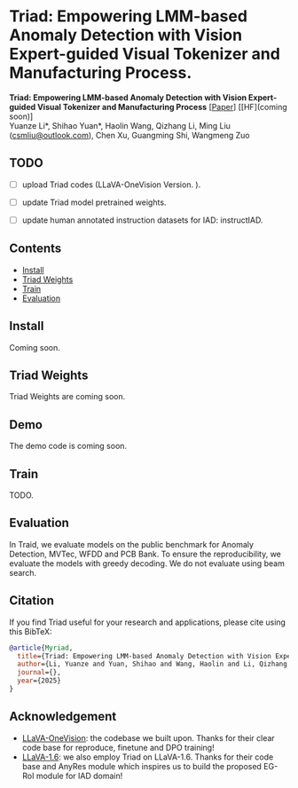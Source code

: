 #  Triad: Empowering LMM-based Anomaly Detection with Vision Expert-guided Visual Tokenizer and Manufacturing Process.

**Triad: Empowering LMM-based Anomaly Detection with Vision Expert-guided Visual Tokenizer and Manufacturing Process** [[Paper]()] [[HF](coming soon)] <br>
Yuanze Li*, Shihao Yuan*, Haolin Wang, Qizhang Li, Ming Liu (csmliu@outlook.com), Chen Xu, Guangming Shi, Wangmeng Zuo



## TODO
- [ ] upload Triad codes (LLaVA-OneVision Version. ).
- [ ] update Triad model pretrained weights.
- [ ] update human annotated instruction datasets for IAD: instructIAD.


## Contents
- [Install](#install)
- [Triad Weights](#Triad-Weights)
- [Train](#train)
- [Evaluation](#evaluation)

## Install
Coming soon.

## Triad Weights
Triad Weights are coming soon. 

## Demo

The demo code is coming soon.

## Train

TODO. 

## Evaluation

In Traid, we evaluate models on the public benchmark for Anomaly Detection, MVTec, WFDD and PCB Bank. To ensure the reproducibility, we evaluate the models with greedy decoding. We do not evaluate using beam search.

## Citation

If you find Triad useful for your research and applications, please cite using this BibTeX:
```bibtex
@article{Myriad,
  title={Triad: Empowering LMM-based Anomaly Detection with Vision Expert-guided Visual Tokenizer and Manufacturing Process},
  author={Li, Yuanze and Yuan, Shihao and Wang, Haolin and Li, Qizhang and Liu, Ming and Xu, Chen and Shi, Guangming and Zuo, Wangmeng},
  journal={},
  year={2025}
}
```

## Acknowledgement

- [LLaVA-OneVision](https://github.com/LLaVA-VL/LLaVA-NeXT): the codebase we built upon. Thanks for their clear code base for reproduce, finetune and DPO training!
- [LLaVA-1.6](https://github.com/haotian-liu/LLaVA): we also employ Triad on LLaVA-1.6. Thanks for their code base and AnyRes module which inspires us to build the proposed EG-RoI module for IAD domain!
